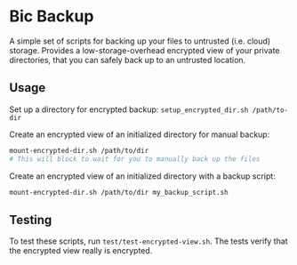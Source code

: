 # Bic Backup

A simple set of scripts for backing up your files to untrusted (i.e. cloud)
storage. Provides a low-storage-overhead encrypted view of your private
directories, that you can safely back up to an untrusted location.

## Usage
Set up a directory for encrypted backup: `setup_encrypted_dir.sh /path/to-dir`

Create an encrypted view of an initialized directory for manual backup:
```sh
mount-encrypted-dir.sh /path/to/dir
# This will block to wait for you to manually back up the files
```

Create an encrypted view of an initialized directory with a backup script:
```sh
mount-encrypted-dir.sh /path/to/dir my_backup_script.sh
```

## Testing
To test these scripts, run `test/test-encrypted-view.sh`. The tests verify that
the encrypted view really is encrypted.